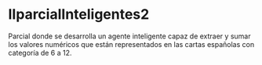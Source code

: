 # IIparcialInteligentes2
Parcial donde se desarrolla un agente inteligente capaz de extraer y sumar los valores numéricos que están representados en las cartas españolas con categoría de 6 a 12.

